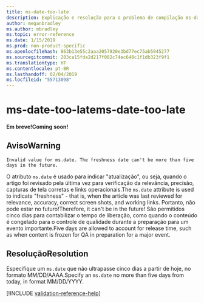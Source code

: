 ```yaml
---
title: ms-date-too-late
description: Explicação e resolução para o problema de compilação ms-date-too-late de Docs
author: meganbradley
ms.author: mbradley
ms.topic: error-reference
ms.date: 1/15/2019
ms.prod: non-product-specific
ms.openlocfilehash: 863b13e55c2aaa2057920e3bd77ec75ab5945277
ms.sourcegitcommit: 203ca15fda2d217f082c74ec648c1f1db323f9f1
ms.translationtype: HT
ms.contentlocale: pt-BR
ms.lasthandoff: 02/04/2019
ms.locfileid: "55713098"
---
```

# <a name="ms-date-too-late"></a><span data-ttu-id="a3b3c-103">ms-date-too-late</span><span class="sxs-lookup"><span data-stu-id="a3b3c-103">ms-date-too-late</span></span>

<span data-ttu-id="a3b3c-104">**Em breve!**</span><span class="sxs-lookup"><span data-stu-id="a3b3c-104">**Coming soon!**</span></span>

## <a name="warning"></a><span data-ttu-id="a3b3c-105">Aviso</span><span class="sxs-lookup"><span data-stu-id="a3b3c-105">Warning</span></span>

`Invalid value for ms.date. The freshness date can't be more than five days in the future.`

<span data-ttu-id="a3b3c-106">O atributo `ms.date` é usado para indicar "atualização", ou seja, quando o artigo foi revisado pela última vez para verificação da relevância, precisão, capturas de tela corretas e links operacionais.</span><span class="sxs-lookup"><span data-stu-id="a3b3c-106">The `ms.date` attribute is used to indicate "freshness" - that is, when the article was last reviewed for relevance, accuracy, correct screen shots, and working links.</span></span> <span data-ttu-id="a3b3c-107">Portanto, não pode estar no futuro!</span><span class="sxs-lookup"><span data-stu-id="a3b3c-107">Therefore, it can't be in the future!</span></span> <span data-ttu-id="a3b3c-108">São permitidos cinco dias para contabilizar o tempo de liberação, como quando o conteúdo é congelado para o controle de qualidade durante a preparação para um evento importante.</span><span class="sxs-lookup"><span data-stu-id="a3b3c-108">Five days are allowed to account for release time, such as when content is frozen for QA in preparation for a major event.</span></span>

## <a name="resolution"></a><span data-ttu-id="a3b3c-109">Resolução</span><span class="sxs-lookup"><span data-stu-id="a3b3c-109">Resolution</span></span>

<span data-ttu-id="a3b3c-110">Especifique um `ms.date` que não ultrapasse cinco dias a partir de hoje, no formato MM/DD/AAAA.</span><span class="sxs-lookup"><span data-stu-id="a3b3c-110">Specify an `ms.date` no more than five days from today, in format MM/DD/YYYY.</span></span>

<!--make sure to add this file to your includes folder and verify the path-->
[!INCLUDE [validation-reference-help](includes/validation-reference-help.md)]
